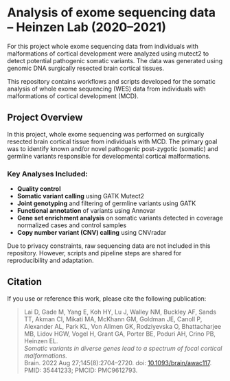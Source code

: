 # Analysis of exome sequencing data – Heinzen Lab (2020–2021)

For this project whole exome sequencing data from individuals with malformations of cortical development were analyzed using mutect2 to detect potential pathogenic somatic variants. The data was generated using  genomic DNA surgically resected brain cortical tissues.

This repository contains workflows and scripts developed for the somatic analysis of whole exome sequencing (WES) data from individuals with malformations of cortical development (MCD).

## Project Overview

In this project, whole exome sequencing was performed on surgically resected brain cortical tissue from individuals with MCD. The primary goal was to identify known and/or novel pathogenic post-zygotic (somatic) and germline variants responsible for developmental cortical malformations.

### Key Analyses Included:
- **Quality control**
- **Somatic variant calling** using GATK Mutect2
- **Joint genotyping** and filtering of germline variants using GATK
- **Functional annotation** of variants using Annovar
- **Gene set enrichment analysis** on somatic variants detected in coverage normalized cases and control samples
- **Copy number variant (CNV) calling** using CNVradar

Due to privacy constraints, raw sequencing data are not included in this repository. However, scripts and pipeline steps are shared for reproducibility and adaptation.

## Citation

If you use or reference this work, please cite the following publication:

> Lai D, Gade M, Yang E, Koh HY, Lu J, Walley NM, Buckley AF, Sands TT, Akman CI, Mikati MA, McKhann GM, Goldman JE, Canoll P, Alexander AL, Park KL, Von Allmen GK, Rodziyevska O, Bhattacharjee MB, Lidov HGW, Vogel H, Grant GA, Porter BE, Poduri AH, Crino PB, Heinzen EL.  
> *Somatic variants in diverse genes lead to a spectrum of focal cortical malformations.*  
> Brain. 2022 Aug 27;145(8):2704–2720. doi: [10.1093/brain/awac117](https://doi.org/10.1093/brain/awac117). PMID: 35441233; PMCID: PMC9612793.
